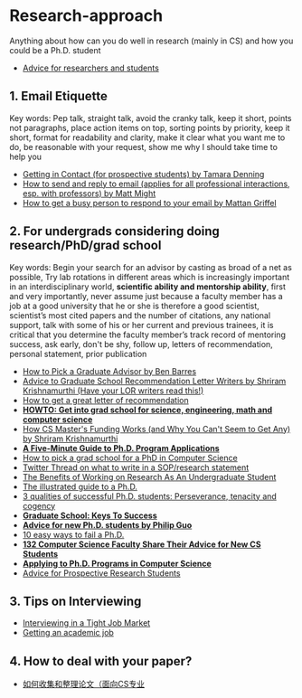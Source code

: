 # Research-approach
Anything about how can you do well in research (mainly in CS) and how you could be a Ph.D. student

- [Advice for researchers and students](https://homes.cs.washington.edu/~mernst/advice/)

## 1. Email Etiquette
Key words: Pep talk, straight talk, avoid the cranky talk, keep it short, points not paragraphs, place action items on top, sorting points by priority, keep it short, format for readability and clarity, make it clear what you want me to do, be reasonable with your request, show me why I should take time to help you
- [Getting in Contact (for prospective students) by Tamara Denning](https://ymmv.tamaradenning.net/blog/2019/08/28/establishing-contact-with-faculty.html)
- [How to send and reply to email (applies for all professional interactions, esp. with professors) by Matt Might](http://matt.might.net/articles/how-to-email/)  
- [How to get a busy person to respond to your email by Mattan Griffel](https://byrslf.co/how-to-get-a-busy-person-to-respond-to-your-email-52e5d4d69671)
  
## 2. For undergrads considering doing research/PhD/grad school
Key words: Begin your search for an advisor by casting as broad of a net as possible, Try lab rotations in different areas which is increasingly important in an interdisciplinary world,  **scientific ability and mentorship ability**, first and very importantly, never assume just because a faculty member has a job at a good university that he or she is therefore a good scientist, scientist’s most cited papers and the number of citations, any national support, talk with some of his or her current and previous trainees, it is critical that you determine the faculty member’s track record of mentoring success, ask early, don't be shy, follow up, letters of recommendation, personal statement, prior publication
- [How to Pick a Graduate Advisor by Ben Barres](https://www.cell.com/neuron/fulltext/S0896-6273(13)00907-0)
- [Advice to Graduate School Recommendation Letter Writers by Shriram Krishnamurthi (Have your LOR writers read this!)](http://cs.brown.edu/~sk/Memos/Grad-School-Recos/)
- [How to get a great letter of recommendation](http://matt.might.net/articles/how-to-recommendation-letter/)
- [**HOWTO: Get into grad school for science, engineering, math and computer science**](http://matt.might.net/articles/how-to-apply-and-get-in-to-graduate-school-in-science-mathematics-engineering-or-computer-science/)
- [How CS Master's Funding Works (and Why You Can't Seem to Get Any) by Shriram Krishnamurthi](http://cs.brown.edu/~sk/Memos/Funding-CS-Grad-School/)
- [**A Five-Minute Guide to Ph.D. Program Applications**](https://pg.ucsd.edu/PhD-application-tips.htm)
- [How to pick a grad school for a PhD in Computer Science](https://medium.com/@vijayc/how-to-pick-a-grad-school-for-a-phd-in-computer-science-a5ce7dceb246)
- [Twitter Thread on what to write in a SOP/research statement](https://threadreaderapp.com/thread/933388419589459969.html)
- [The Benefits of Working on Research As An Undergraduate Student](https://cacm.acm.org/blogs/blog-cacm/173645-the-benefits-of-working-on-research-as-an-undergraduate-student/fulltext)
- [The illustrated guide to a Ph.D.](http://matt.might.net/articles/phd-school-in-pictures/)
- [3 qualities of successful Ph.D. students: Perseverance, tenacity and cogency](http://matt.might.net/articles/successful-phd-students/)
- [**Graduate School: Keys To Success**](https://www.youtube.com/watch?v=fqPSnjewkuA&feature=youtu.be)
- [**Advice for new Ph.D. students by Philip Guo**](https://pg.ucsd.edu/early-stage-PhD-advice.htm)
- [10 easy ways to fail a Ph.D.](http://matt.might.net/articles/ways-to-fail-a-phd/)
- [**132 Computer Science Faculty Share Their Advice for New CS Students**](https://www.databasestar.com/cs-student-advice/)
- [**Applying to Ph.D. Programs in Computer Science**](http://www.cs.cmu.edu/~harchol/gradschooltalk.pdf)
- [Advice for Prospective Research Students](https://www.cs.virginia.edu/~evans/advice/prospective.html)

## 3. Tips on Interviewing
- [Interviewing in a Tight Job Market](https://www.cis.upenn.edu/~zives/research/job-article.pdf)
- [Getting an academic job](https://homes.cs.washington.edu/~mernst/advice/academic-job.html)

## 4. How to deal with your paper?
- [如何收集和整理论文（面向CS专业](https://ying-zhang.github.io/misc/2016/we-love-paper/)
